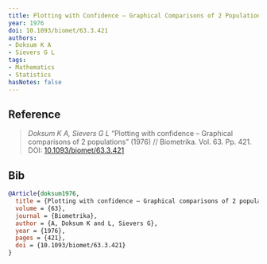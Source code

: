 ```yaml
---
title: Plotting with Confidence – Graphical Comparisons of 2 Populations
year: 1976
doi: 10.1093/biomet/63.3.421
authors:
- Doksum K A
- Sievers G L
tags:
- Mathematics
- Statistics
hasNotes: false
---
```


## Reference

> <i>Doksum K A, Sievers G L</i> “Plotting with confidence – Graphical comparisons of 2 populations” (1976) // Biometrika. Vol.&nbsp;63. Pp.&nbsp;421. DOI:&nbsp;<a href='https://doi.org/10.1093/biomet/63.3.421'>10.1093/biomet/63.3.421</a>

## Bib

```bib
@Article{doksum1976,
  title = {Plotting with confidence – Graphical comparisons of 2 populations},
  volume = {63},
  journal = {Biometrika},
  author = {A, Doksum K and L, Sievers G},
  year = {1976},
  pages = {421},
  doi = {10.1093/biomet/63.3.421}
}
```
